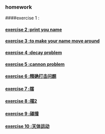 ### homework
####exercise 1 : 
#### [exercise 2 :print you name](https://github.com/Huangyu007/compuational_physics_N2014301020030/blob/master/%E8%BE%93%E5%87%BA%E5%90%8D%E5%AD%97.md)
#### [exercise 3 :to make your name move around](https://github.com/Huangyu007/compuational_physics_N2014301020030/blob/master/%E5%8A%A8%E6%80%81%E7%9A%84%E5%90%8D%E5%AD%97.md)
#### [exercise 4 :decay problem](https://github.com/Huangyu007/compuational_physics_N2014301020030/blob/master/decay%20problem.md)
#### [exercise 5 :cannon problem](https://github.com/Huangyu007/compuational_physics_N2014301020030/blob/master/cannon%20problem.md)
#### [exercise 6 :精确打击问题](https://github.com/Huangyu007/compuational_physics_N2014301020030/blob/master/%E7%B2%BE%E7%A1%AE%E6%89%93%E5%87%BB.md)
#### [exercise 7 :摆](https://github.com/Huangyu007/compuational_physics_N2014301020030/blob/master/%E6%91%86.md)
#### [exercise 8 :摆2](https://github.com/Huangyu007/compuational_physics_N2014301020030/blob/master/%E6%91%862.md)
#### [exercise 9 :碰撞](https://github.com/Huangyu007/compuational_physics_N2014301020030/blob/master/%E7%A2%B0%E6%92%9E.md)
#### [exercise 10 :天体运动](https://github.com/Huangyu007/compuational_physics_N2014301020030/blob/master/%E5%A4%A9%E4%BD%93%E8%BF%90%E5%8A%A8.md)
